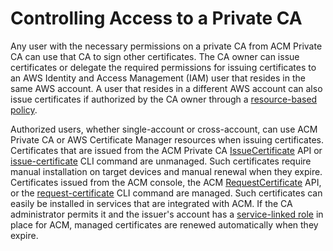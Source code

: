 # Controlling Access to a Private CA<a name="granting-ca-access"></a>

Any user with the necessary permissions on a private CA from ACM Private CA can use that CA to sign other certificates\. The CA owner can issue certificates or delegate the required permissions for issuing certificates to an AWS Identity and Access Management \(IAM\) user that resides in the same AWS account\. A user that resides in a different AWS account can also issue certificates if authorized by the CA owner through a [resource\-based policy](pca-rbp.md)\.

Authorized users, whether single\-account or cross\-account, can use ACM Private CA or AWS Certificate Manager resources when issuing certificates\. Certificates that are issued from the ACM Private CA [IssueCertificate](https://docs.aws.amazon.com/acm-pca/latest/APIReference/API_IssueCertificate.html) API or [issue\-certificate](https://docs.aws.amazon.com/cli/latest/reference/acm-pca/issue-certificate.html) CLI command are unmanaged\. Such certificates require manual installation on target devices and manual renewal when they expire\. Certificates issued from the ACM console, the ACM [RequestCertificate](https://docs.aws.amazon.com/acm/latest/APIReference/API_RequestCertificate.html) API, or the [request\-certificate](https://docs.aws.amazon.com/cli/latest/reference/acm/request-certificate.html) CLI command are managed\. Such certificates can easily be installed in services that are integrated with ACM\. If the CA administrator permits it and the issuer's account has a [service\-linked role](https://docs.aws.amazon.com/acm/latest/userguide/acm-slr.html) in place for ACM, managed certificates are renewed automatically when they expire\.